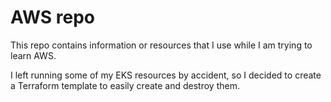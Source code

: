 # AWS repo

This repo contains information or resources that I use while I am trying to learn AWS.


I left running some of my EKS resources by accident, so I decided to create a Terraform template to easily create and destroy them.
